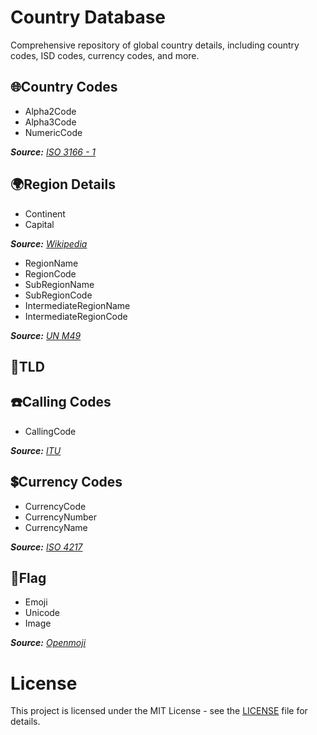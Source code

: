 # Country Database
Comprehensive repository of global country details, including country codes, ISD codes, currency codes, and more. 

## 🌐Country Codes
- Alpha2Code
- Alpha3Code
- NumericCode
  
_**Source:** [ISO 3166 - 1](https://en.wikipedia.org/wiki/ISO_3166-1)_

## 🌍Region Details
- Continent
- Capital

_**Source:** [Wikipedia](https://en.wikipedia.org/wiki/List_of_national_capitals)_
  
- RegionName
- RegionCode
- SubRegionName
- SubRegionCode
- IntermediateRegionName
- IntermediateRegionCode

_**Source:** [UN M49](https://unstats.un.org/unsd/methodology/m49/overview/)_

## 🔗TLD


## ☎️Calling Codes
- CallingCode

_**Source:** [ITU](https://www.itu.int/en/ITU-T/Pages/default.aspx)_

## 💲Currency Codes
- CurrencyCode
- CurrencyNumber
- CurrencyName

_**Source:** [ISO 4217](https://en.wikipedia.org/wiki/ISO_4217)_

## 🚩Flag
- Emoji
- Unicode
- Image

_**Source:** [Openmoji](https://openmoji.org/library/)_

# License
This project is licensed under the MIT License - see the [LICENSE](LICENSE) file for details.
